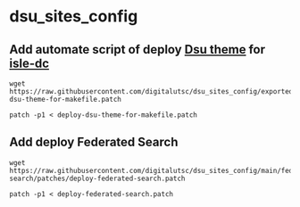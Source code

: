 # dsu_sites_config

## Add automate script of deploy [Dsu theme](https://github.com/digitalutsc/dsu_subtheme_barrioDepartments) for [isle-dc](https://github.com/digitalutsc/isle-dc/tree/islandora_lite)


````
wget https://raw.githubusercontent.com/digitalutsc/dsu_sites_config/exported_doris/all/patches/deploy-dsu-theme-for-makefile.patch
````

````
patch -p1 < deploy-dsu-theme-for-makefile.patch
````


## Add deploy Federated Search 

````
wget https://raw.githubusercontent.com/digitalutsc/dsu_sites_config/main/federated-search/patches/deploy-federated-search.patch
````

````
patch -p1 < deploy-federated-search.patch
````
